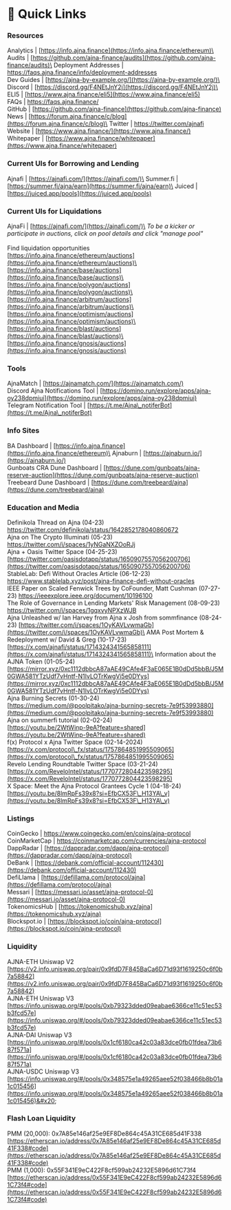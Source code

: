 # 🔗 Quick Links

### Resources

Analytics | [https://info.ajna.finance](https://info.ajna.finance/ethereum)\
Audits | [https://github.com/ajna-finance/audits](https://github.com/ajna-finance/audits)\
Deployment Addresses | [https://faqs.ajna.finance/info/deployment-addresses ](https://faqs.ajna.finance/info/deployment-addresses)\
Dev Guides | [https://ajna-by-example.org/](https://ajna-by-example.org/)\
Discord | [https://discord.gg/F4NEtJnY2j](https://discord.gg/F4NEtJnY2j)\
ELI5 | [https://www.ajna.finance/eli5](https://www.ajna.finance/eli5) \
FAQs | [https://faqs.ajna.finance/ ](https://faqs.ajna.finance/)\
GitHub | [https://github.com/ajna-finance](https://github.com/ajna-finance) \
News | [https://forum.ajna.finance/c/blog](https://forum.ajna.finance/c/blog)\
Twitter | [https://twitter.com/ajnafi ](https://twitter.com/ajnafi)\
Website | [https://www.ajna.finance/](https://www.ajna.finance/) \
Whitepaper | [https://www.ajna.finance/whitepaper](https://www.ajna.finance/whitepaper)

### Current UIs for Borrowing and Lending

Ajnafi | [https://ajnafi.com/](https://ajnafi.com/)\
Summer.fi | [https://summer.fi/ajna/earn](https://summer.fi/ajna/earn)\
Juiced | [https://juiced.app/pools](https://juiced.app/pools)

### Current UIs for Liquidations

AjnaFi | [https://ajnafi.com/](https://ajnafi.com/)\
_To be a kicker or participate in auctions, click on pool details and click "manage pool"_ \
\
Find liquidation opportunities \
[https://info.ajna.finance/ethereum/auctions](https://info.ajna.finance/ethereum/auctions)\
[https://info.ajna.finance/base/auctions](https://info.ajna.finance/base/auctions)\
[https://info.ajna.finance/polygon/auctions](https://info.ajna.finance/polygon/auctions)\
[https://info.ajna.finance/arbitrum/auctions](https://info.ajna.finance/arbitrum/auctions)\
[https://info.ajna.finance/optimism/auctions](https://info.ajna.finance/optimism/auctions)\
[https://info.ajna.finance/blast/auctions](https://info.ajna.finance/blast/auctions)\
[https://info.ajna.finance/gnosis/auctions](https://info.ajna.finance/gnosis/auctions)

### Tools

AjnaMatch | [https://ajnamatch.com/](https://ajnamatch.com/) \
Discord Ajna Notifications Tool | [https://domino.run/explore/apps/ajna-oy238dpmiui](https://domino.run/explore/apps/ajna-oy238dpmiui) \
Telegram Notification Tool | [https://t.me/Ajna\_notiferBot](https://t.me/Ajna\_notiferBot)

### Info Sites

BA Dashboard |  [https://info.ajna.finance](https://info.ajna.finance/ethereum)\
Ajnaburn | [https://ajnaburn.io/](https://ajnaburn.io/) \
Gunboats CRA Dune Dashboard | [https://dune.com/gunboats/ajna-reserve-auction](https://dune.com/gunboats/ajna-reserve-auction) \
Treebeard Dune Dashboard | [https://dune.com/treebeard/ajna](https://dune.com/treebeard/ajna)

### Education and Media

Definikola Thread on Ajna (04-23) \
[https://twitter.com/definikola/status/1642852178040860672 ](https://twitter.com/definikola/status/1642852178040860672)\
Ajna on The Crypto Illuminati (05-23) \
[https://twitter.com/i/spaces/1yNGaNXZOoRJj ](https://twitter.com/i/spaces/1yNGaNXZOoRJj)\
Ajna + Oasis Twitter Space (04-25-23) [https://twitter.com/oasisdotapp/status/1650907557056200706](https://twitter.com/oasisdotapp/status/1650907557056200706) \
StableLab: Defi Without Oracles Article (06-12-23) \
[https://www.stablelab.xyz/post/ajna-finance-defi-without-oracles ](https://www.stablelab.xyz/post/ajna-finance-defi-without-oracles)\
IEEE Paper on Scaled Fenwick Trees by CoFounder, Matt Cushman (07-27-23) [https://ieeexplore.ieee.org/document/10196100 ](https://ieeexplore.ieee.org/document/10196100)\
The Role of Governance in Lending Markets' Risk Management (08-09-23)\
[https://twitter.com/i/spaces/1gqxvyNPXzWJB ](https://twitter.com/i/spaces/1gqxvyNPXzWJB)\
Ajna Unleashed w/ Ian Harvey from Ajna x Josh from sommfinance (08-24-23) [https://twitter.com/i/spaces/1OyKAVLvwmaGb](https://twitter.com/i/spaces/1OyKAVLvwmaGb)\
AMA Post Mortem & Redeployment w/ David & Greg (10-17-23) [https://x.com/ajnafi/status/1714324341565858111](https://x.com/ajnafi/status/1714324341565858111)\
Information about the AJNA Token (01-05-24) [https://mirror.xyz/0xc1112dbbcA87aAE49CAfe4F3aE065E1B0dDd5bbB/J5M0GWA581YTzUdf7vHntf-N1IvLOTrKwgVi5e0DYys](https://mirror.xyz/0xc1112dbbcA87aAE49CAfe4F3aE065E1B0dDd5bbB/J5M0GWA581YTzUdf7vHntf-N1IvLOTrKwgVi5e0DYys) \
Ajna Burning Secrets (01-30-24) \
[https://medium.com/@poolpitako/ajna-burning-secrets-7e9f53993880](https://medium.com/@poolpitako/ajna-burning-secrets-7e9f53993880) \
Ajna on summerfi tutorial (02-02-24) \
[https://youtu.be/2WtWinp-9eA?feature=shared](https://youtu.be/2WtWinp-9eA?feature=shared) \
f(x) Protocol x Ajna Twitter Space (02-14-2024) [https://x.com/protocol\_fx/status/1757864851995509065](https://x.com/protocol\_fx/status/1757864851995509065) \
Revelo Lending Roundtable Twitter Space (03-21-24) [https://x.com/ReveloIntel/status/1770772804423598295](https://x.com/ReveloIntel/status/1770772804423598295) \
X Space: Meet the Ajna Protocol Grantees Cycle 1 (04-18-24) \
[https://youtu.be/8lmRpFs39x8?si=EfbCX53F\_H13YA\_v](https://youtu.be/8lmRpFs39x8?si=EfbCX53F\_H13YA\_v)

### Listings

CoinGecko | [https://www.coingecko.com/en/coins/ajna-protocol ](https://www.coingecko.com/en/coins/ajna-protocol)\
CoinMarketCap | [https://coinmarketcap.com/currencies/ajna-protocol ](https://coinmarketcap.com/currencies/ajna-protocol)\
DappRadar | [https://dappradar.com/dapp/ajna-protocol](https://dappradar.com/dapp/ajna-protocol) \
DeBank | [https://debank.com/official-account/112430](https://debank.com/official-account/112430) \
DefiLlama | [https://defillama.com/protocol/ajna](https://defillama.com/protocol/ajna) \
Messari | [https://messari.io/asset/ajna-protocol-0](https://messari.io/asset/ajna-protocol-0) \
TokenomicsHub | [https://tokenomicshub.xyz/ajna](https://tokenomicshub.xyz/ajna) \
Blockspot.io | [https://blockspot.io/coin/ajna-protocol](https://blockspot.io/coin/ajna-protocol)

### Liquidity&#x20;

AJNA-ETH Uniswap V2 [https://v2.info.uniswap.org/pair/0x9fdD7F845BaCa6D71d93f1619250c6f0b7a58842](https://v2.info.uniswap.org/pair/0x9fdD7F845BaCa6D71d93f1619250c6f0b7a58842) \
AJNA-ETH Uniswap V3 [https://info.uniswap.org/#/pools/0xb79323dded09eabae6366ce11c51ec53b3fcd57e](https://info.uniswap.org/#/pools/0xb79323dded09eabae6366ce11c51ec53b3fcd57e) \
AJNA-DAI Uniswap V3 [https://info.uniswap.org/#/pools/0x1cf6180ca42c03a83dce0fb01fdea73b687f571a](https://info.uniswap.org/#/pools/0x1cf6180ca42c03a83dce0fb01fdea73b687f571a) \
AJNA-USDC Uniswap V3 [https://info.uniswap.org/#/pools/0x348575e1a49265aee52f038466b8b01a1c015456](https://info.uniswap.org/#/pools/0x348575e1a49265aee52f038466b8b01a1c015456)&#x20;

### Flash Loan Liquidity&#x20;

PMM (20,000): 0x7A85e146af25e9EF8De864c45A31CE685d41F338 [https://etherscan.io/address/0x7A85e146af25e9EF8De864c45A31CE685d41F338#code](https://etherscan.io/address/0x7A85e146af25e9EF8De864c45A31CE685d41F338#code) \
PMM (1,000): 0x55F341E9eC422F8cf599ab24232E5896d61C73f4 [https://etherscan.io/address/0x55F341E9eC422F8cf599ab24232E5896d61C73f4#code](https://etherscan.io/address/0x55F341E9eC422F8cf599ab24232E5896d61C73f4#code)
